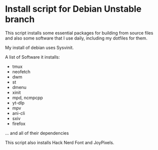 # Install script for Debian Unstable branch

This script installs some essential packages for building from source files
and also some software that I use daily, including my dotfiles for them.

My install of debian uses Sysvinit.

A list of Software it installs:

- tmux
- neofetch
- dwm
- st
- dmenu
- xinit
- mpd, ncmpcpp
- yt-dlp
- mpv
- ani-cli
- sxiv
- firefox

... and all of their dependencies

This script also installs Hack Nerd Font and JoyPixels.
